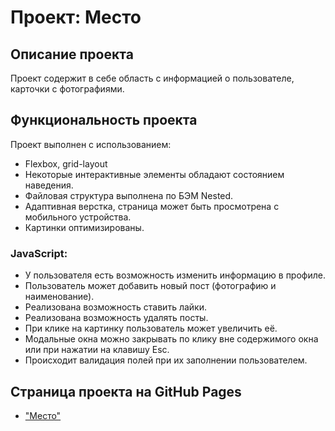 # Проект: Место

## Описание проекта

Проект содержит в себе область с информацией о пользователе, карточки с фотографиями.

## Функциональность проекта

Проект выполнен с использованием:

- Flexbox, grid-layout
- Некоторые интерактивные элементы обладают состоянием наведения.
- Файловая структура выполнена по БЭМ Nested.
- Адаптивная верстка, страница может быть просмотрена с мобильного устройства.
- Картинки оптимизированы.

### JavaScript:

- У пользователя есть возможность изменить информацию в профиле.
- Пользователь может добавить новый пост (фотографию и наименование).
- Реализована возможность ставить лайки.
- Реализована возможность удалять посты.
- При клике на картинку пользователь может увеличить её.
- Модальные окна можно закрывать по клику вне содержимого окна или при нажатии на клавишу Esc.
- Происходит валидация полей при их заполнении пользователем.

## Страница проекта на GitHub Pages

- ["Место"](https://anastasiian3.github.io/mesto-project/index.html)
